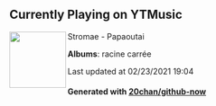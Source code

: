 ## Currently Playing on YTMusic

[<img align="left" width="100" src="https://lh3.googleusercontent.com/te8xskFX0HJIvGLahiYmjh5JvzLtGwScFeQd93RyQs0ar7XCDODMSkeeINu74qdAbG9mlI7L7FT_svw">](https://music.youtube.com/watch?v=0Tl08kTvod0)

Stromae - Papaoutai

**Albums**: racine carrée

Last updated at 02/23/2021 19:04

#### Generated with [20chan/github-now](https://github.com/20chan/github-now)


<!--
**20chan/20chan** is a ✨ _special_ ✨ repository because its `README.md` (this file) appears on your GitHub profile.

Here are some ideas to get you started:

- 🔭 I’m currently working on ...
- 🌱 I’m currently learning ...
- 👯 I’m looking to collaborate on ...
- 🤔 I’m looking for help with ...
- 💬 Ask me about ...
- 📫 How to reach me: ...
- 😄 Pronouns: ...
- ⚡ Fun fact: ...
-->
